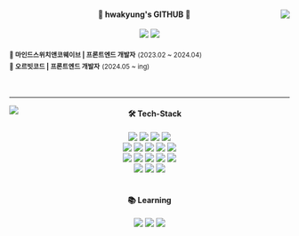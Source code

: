 <div align="center">
  <img align="right" src="https://github-readme-stats.vercel.app/api?username=hwakk&hide=prs&show_icons=true&theme=dracula" />
  
  #### 🐰 hwakyung's GITHUB 🐰
  <a href="mailto:napia1014@gmail.com" target="_blank"><img src="https://img.shields.io/badge/Gmail-EA4335?style=flat-square&logo=gmail&logoColor=white"/></a>
  <a href="https://hwakk.notion.site/Portfolio-17b9b87375c3804ea160f21b4be82279?pvs=4" target="_blank"><img src="https://img.shields.io/badge/Notion-000000?style=flat-square&logo=notion&logoColor=white"/></a>

  <div align="left">
    <sub><strong>🏢 마인드스위치앤코웨이브 | 프론트엔드 개발자</strong></sub> <sub>(2023.02 ~ 2024.04)</sub>
    <br>
    <sub><strong>🏢 오르빗코드 | 프론트엔드 개발자</strong></sub> <sub>(2024.05 ~ ing)</sub>
    <br>
    <br>
  </div>
  <br>
</div>

---

<img align="left" src="https://github-readme-stats.vercel.app/api/top-langs/?username=hwakk&layout=compact&theme=dracula" />
<div align="center">

  #### 🛠️ Tech-Stack
  <img src="https://img.shields.io/badge/HTML5-E34F26?style=flat-square&logo=html5&logoColor=white"/>
  <img src="https://img.shields.io/badge/CSS3-1572B6?style=flat-square&logo=css3&logoColor=white"/>
  <img src="https://img.shields.io/badge/Sass-CC6699?style=flat-square&logo=sass&logoColor=white"/>
  <img src="https://img.shields.io/badge/PostCSS-DD3A0A?style=flat-square&logo=postcss&logoColor=white"/>
  <br>
  <img src="https://img.shields.io/badge/JavaScript-F7DF1E?style=flat-square&logo=javascript&logoColor=white"/>
  <img src="https://img.shields.io/badge/jQuery-0769AD?style=flat-square&logo=jquery&logoColor=white"/>
  <img src="https://img.shields.io/badge/React-61DAFB?style=flat-square&logo=react&logoColor=white"/>
  <img src="https://img.shields.io/badge/React Query-FF4154?style=flat-square&logo=reactquery&logoColor=white"/>
  <img src="https://img.shields.io/badge/Next.js-000000?style=flat-square&logo=nextdotjs&logoColor=white"/>
  <br>
  <img src="https://img.shields.io/badge/PHP-777BB4?style=flat-square&logo=php&logoColor=white"/>
  <img src="https://img.shields.io/badge/Linux-FCC624?style=flat-square&logo=linux&logoColor=white"/>
  <img src="https://img.shields.io/badge/MySQL-4479A1?style=flat-square&logo=mysql&logoColor=white"/>
  <img src="https://img.shields.io/badge/Git-F05032?style=flat-square&logo=git&logoColor=white"/>
  <img src="https://img.shields.io/badge/GitHub-181717?style=flat-square&logo=github&logoColor=white"/>
  <br>
  <img src="https://img.shields.io/badge/Photoshop-18152E?style=flat-square&logo=photoshop&logoColor=white"/>
  <img src="https://img.shields.io/badge/illustrator-f8a829?style=flat-square&logo=illustrator&logoColor=white"/>
  <img src="https://img.shields.io/badge/Figma-F24E1E?style=flat-square&logo=figma&logoColor=white"/>
  <br>
  <br>
  
  #### 📚 Learning
  <img src="https://img.shields.io/badge/TypeScript-3178C6?style=flat-square&logo=typescript&logoColor=white"/>
  <img src="https://img.shields.io/badge/Node.js-5FA04E?style=flat-square&logo=nodedotjs&logoColor=white"/>
  <img src="https://img.shields.io/badge/Express-000000?style=flat-square&logo=express&logoColor=white"/>
  
</div>


<!--
**hwakk/hwakk** is a ✨ _special_ ✨ repository because its `README.md` (this file) appears on your GitHub profile.

Here are some ideas to get you started:

- 🔭 I’m currently working on ...
- 🌱 I’m currently learning ...
- 👯 I’m looking to collaborate on ...
- 🤔 I’m looking for help with ...
- 💬 Ask me about ...
- 📫 How to reach me: ...
- 😄 Pronouns: ...
- ⚡ Fun fact: ...
-->
